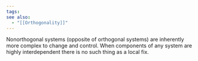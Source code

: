 ```yaml
---
tags: 
see also:
  - "[[Orthogonality]]"
---
```

Nonorthogonal systems (opposite of orthogonal systems) are inherently more complex to change and control. When components of any system are highly interdependent there is no such thing as a local fix.